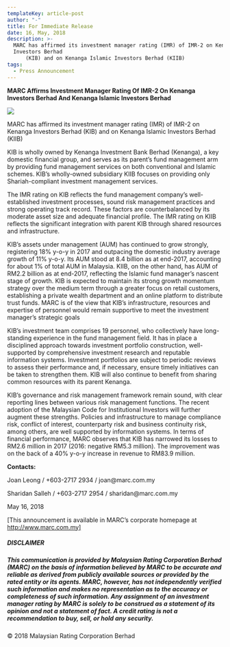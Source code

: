 ```yaml
---
templateKey: article-post
author: "-"
title: For Immediate Release
date: 16, May, 2018
description: >-
  MARC has affirmed its investment manager rating (IMR) of IMR-2 on Kenanga
  Investors Berhad
      (KIB) and on Kenanga Islamic Investors Berhad (KIIB)
tags:
  - Press Announcement
---
```

**MARC Affirms Investment Manager Rating Of IMR-2 On Kenanga
    Investors Berhad And Kenanga Islamic Investors Berhad</h2>**

![](/img/2018-05-16-marc-rating-2018.png)

<p>MARC has affirmed its investment manager rating (IMR) of IMR-2 on Kenanga Investors Berhad
    (KIB) and on Kenanga Islamic Investors Berhad (KIIB)</p>

<p>KIB is wholly owned by Kenanga Investment Bank Berhad (Kenanga), a key domestic financial
    group, and serves as its parent’s fund management arm by providing fund management services
    on both conventional and Islamic schemes. KIB’s wholly-owned subsidiary KIIB focuses on
    providing only Shariah-compliant investment management services.
    </p>

<p>The IMR rating on KIB reflects the fund management company’s well-established investment
    processes, sound risk management practices and strong operating track record. These factors are
    counterbalanced by its moderate asset size and adequate financial profile. The IMR rating on KIIB
    reflects the significant integration with parent KIB through shared resources and infrastructure.</p>

<p>KIB’s assets under management (AUM) has continued to grow strongly, registering 18% y-o-y in
    2017 and outpacing the domestic industry average growth of 11% y-o-y. Its AUM stood at 8.4 billion
    as at end-2017, accounting for about 1% of total AUM in Malaysia. KIIB, on the other hand, has
    AUM of RM2.2 billion as at end-2017, reflecting the Islamic fund manager’s nascent stage of
    growth. KIB is expected to maintain its strong growth momentum strategy over the medium term
    through a greater focus on retail customers, establishing a private wealth department and an online
    platform to distribute trust funds. MARC is of the view that KIB’s infrastructure, resources and
    expertise of personnel would remain supportive to meet the investment manager’s strategic goals</p>

<p>KIB’s investment team comprises 19 personnel, who collectively have long-standing experience in
    the fund management field. It has in place a disciplined approach towards investment portfolio
    construction, well-supported by comprehensive investment research and reputable information
    systems. Investment portfolios are subject to periodic reviews to assess their performance and, if
    necessary, ensure timely initiatives can be taken to strengthen them. KIB will also continue to
    benefit from sharing common resources with its parent Kenanga.</p>

<p>KIB’s governance and risk management framework remain sound, with clear reporting lines
    between various risk management functions. The recent adoption of the Malaysian Code for
    Institutional Investors will further augment these strengths. Policies and infrastructure to manage
    compliance risk, conflict of interest, counterparty risk and business continuity risk, among others,
    are well supported by information systems. In terms of financial performance, MARC observes that KIB has narrowed its losses to RM2.6 million in 2017 (2016: negative RM5.3 million). The
    improvement was on the back of a 40% y-o-y increase in revenue to RM83.9 million.
    </p>

**<p>Contacts:</p>**
<p>Joan Leong / +603-2717 2934 / joan@marc.com.my</p>
<p>Sharidan Salleh / +603-2717 2954 / sharidan@marc.com.my</p>

<p>May 16, 2018</p>

\[This announcement is available in MARC’s corporate homepage at http://www.marc.com.my]</h5>

<h5>DISCLAIMER</h5>

<h5>This communication is provided by Malaysian Rating Corporation Berhad (MARC) on the basis of information believed by MARC to be
    accurate and reliable as derived from publicly available sources or provided by the rated entity or its agents. MARC, however, has not
    independently verified such information and makes no representation as to the accuracy or completeness of such information. Any
    assignment of an investment manager rating by MARC is solely to be construed as a statement of its opinion and not a statement of fact. A
    credit rating is not a recommendation to buy, sell, or hold any security.</h5>

<p>© 2018 Malaysian Rating Corporation Berhad</p>